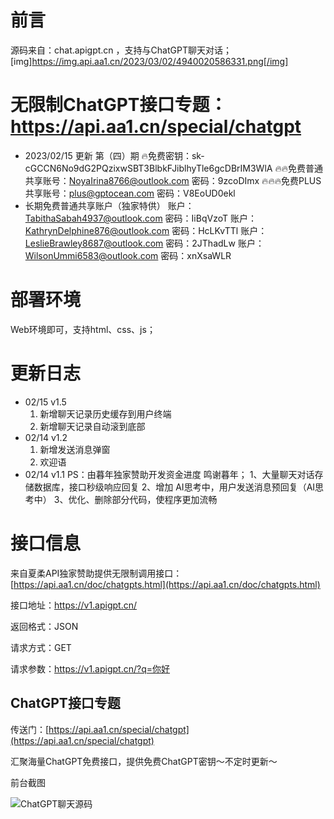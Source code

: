 # 前言

源码来自：chat.apigpt.cn ，支持与ChatGPT聊天对话；
[img]https://img.api.aa1.cn/2023/03/02/4940020586331.png[/img]
# 无限制ChatGPT接口专题：https://api.aa1.cn/special/chatgpt
- 2023/02/15 更新 第（四）期
🔥免费密钥：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
🔥🔥免费普通共享账号：NoyaIrina8766@outlook.com 密码：9zcoDImx
🔥🔥🔥免费PLUS共享账号：plus@gptocean.com 密码：V8EoUD0ekl
- 长期免费普通共享账户（独家特供）
账户：TabithaSabah4937@outlook.com 密码：IiBqVzoT
账户：KathrynDelphine876@outlook.com 密码：HcLKvTTl
账户：LeslieBrawley8687@outlook.com 密码：2JThadLw
账户：WilsonUmmi6583@outlook.com 密码：xnXsaWLR
# 部署环境

Web环境即可，支持html、css、js；

# 更新日志
- 02/15 v1.5
  1. 新增聊天记录历史缓存到用户终端
  2. 新增聊天记录自动滚到底部
- 02/14 v1.2
  1. 新增发送消息弹窗
  2. 欢迎语
- 02/14 v1.1
PS：由暮年独家赞助开发资金进度 鸣谢暮年；
  1、大量聊天对话存储数据库，接口秒级响应回复
  2、增加 AI思考中，用户发送消息预回复（AI思考中）
  3、优化、删除部分代码，使程序更加流畅

# 接口信息

来自夏柔API独家赞助提供无限制调用接口：[https://api.aa1.cn/doc/chatgpts.html](https://api.aa1.cn/doc/chatgpts.html)

接口地址：https://v1.apigpt.cn/

返回格式：JSON

请求方式：GET

请求参数：https://v1.apigpt.cn/?q=你好

## ChatGPT接口专题

传送门：[https://api.aa1.cn/special/chatgpt](https://api.aa1.cn/special/chatgpt)

汇聚海量ChatGPT免费接口，提供免费ChatGPT密钥～不定时更新～

前台截图


![ChatGPT聊天源码]([https://tucdn.wpon.cn/2023/02/12/c974d4176b51c.png](https://tucdn.wpon.cn/2023/02/12/c974d4176b51c.png))


